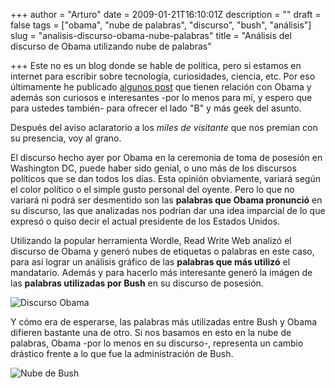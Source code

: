 +++
author = "Arturo"
date = 2009-01-21T16:10:01Z
description = ""
draft = false
tags = ["obama", "nube de palabras", "discurso", "bush", "análisis"]
slug = "analisis-discurso-obama-nube-palabras"
title = "Análisis del discurso de Obama utilizando nube de palabras"

+++
Este no es un blog donde se hable de política, pero si estamos en internet para escribir sobre tecnología, curiosidades, ciencia, etc.
Por eso últimamente he publicado [algunos post](/dc-libre-prostitucion-investidura-obama) que tienen relación con Obama y además son curiosos e interesantes -por lo menos para mí, y espero que para ustedes también- para ofrecer el lado "B" y más geek del asunto.

Después del aviso aclaratorio a los *miles de visitante* que nos premian con su presencia, voy al grano.

El discurso hecho ayer por Obama en la ceremonia de toma de posesión en Washington DC, puede haber sido genial, o uno más de los discursos políticos que se dan todos los días. Esta opinión obviamente, variará según el color político o el simple gusto personal del oyente. Pero lo que no variará ni podrá ser desmentido son las **palabras que Obama pronunció** en su discurso, las que analizadas nos podrían dar una idea imparcial de lo que expresó o quiso decir el actual presidente de los Estados Unidos.

Utilizando la popular herramienta Wordle, Read Write Web analizó el discurso de Obama y generó nubes de etiquetas o palabras en este caso, para así lograr un análisis gráfico de las **palabras que más utilizó** el mandatario. Además y para hacerlo más interesante generó la imágen de las **palabras utilizadas por Bush** en su discurso de posesión.

![Discurso Obama](/images/import/92-discurso-obama.jpg)

Y cómo era de esperarse, las palabras más utilizadas entre Bush y Obama difieren bastante una de otro. Si nos basamos en esto en la nube de palabras, Obama -por lo menos en su discurso-, representa un cambio drástico frente a lo que fue la administración de Bush.

![Nube de Bush](/images/import/93-nube-bush.jpg)
